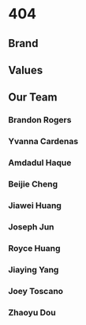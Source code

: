 # 404
## Brand 
## Values
## Our Team
### Brandon Rogers
### Yvanna Cardenas
### Amdadul Haque
### Beijie Cheng
### Jiawei Huang
### Joseph Jun
### Royce Huang
### Jiaying Yang
### Joey Toscano
### Zhaoyu Dou
